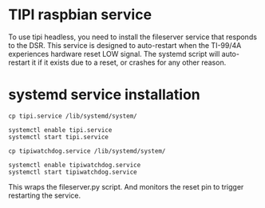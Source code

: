 # TIPI raspbian service 

To use tipi headless, you need to install the fileserver service that responds to the DSR.
This service is designed to auto-restart when the TI-99/4A experiences hardware reset LOW
signal. The systemd script will auto-restart it if it exists due to a reset, or crashes for any other reason.

# systemd service installation

```
cp tipi.service /lib/systemd/system/

systemctl enable tipi.service
systemctl start tipi.service

cp tipiwatchdog.service /lib/systemd/system/

systemctl enable tipiwatchdog.service
systemctl start tipiwatchdog.service
```

This wraps the fileserver.py script. And monitors the reset pin to trigger restarting the service.

